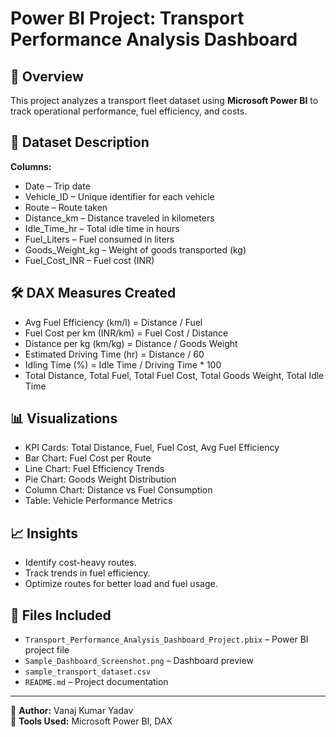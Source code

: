 # Power BI Project: Transport  Performance Analysis Dashboard

## 📌 Overview
This project analyzes a transport fleet dataset using **Microsoft Power BI** to track operational performance, fuel efficiency, and costs.

## 📂 Dataset Description
**Columns:**
- Date – Trip date
- Vehicle_ID – Unique identifier for each vehicle
- Route – Route taken
- Distance_km – Distance traveled in kilometers
- Idle_Time_hr – Total idle time in hours
- Fuel_Liters – Fuel consumed in liters
- Goods_Weight_kg – Weight of goods transported (kg)
- Fuel_Cost_INR – Fuel cost (INR)

## 🛠 DAX Measures Created
- Avg Fuel Efficiency (km/l) = Distance / Fuel
- Fuel Cost per km (INR/km) = Fuel Cost / Distance
- Distance per kg (km/kg) = Distance / Goods Weight
- Estimated Driving Time (hr) = Distance / 60
- Idling Time (%) = Idle Time / Driving Time * 100
- Total Distance, Total Fuel, Total Fuel Cost, Total Goods Weight, Total Idle Time

## 📊 Visualizations
- KPI Cards: Total Distance, Fuel, Fuel Cost, Avg Fuel Efficiency
- Bar Chart: Fuel Cost per Route
- Line Chart: Fuel Efficiency Trends
- Pie Chart: Goods Weight Distribution
- Column Chart: Distance vs Fuel Consumption
- Table: Vehicle Performance Metrics

## 📈 Insights
- Identify cost-heavy routes.
- Track trends in fuel efficiency.
- Optimize routes for better load and fuel usage.

## 📎 Files Included
- `Transport_Performance_Analysis_Dashboard_Project.pbix` – Power BI project file
- `Sample_Dashboard_Screenshot.png` – Dashboard preview
- `sample_transport_dataset.csv` 
- `README.md` – Project documentation

---
🔹 **Author:** Vanaj Kumar Yadav  
🔹 **Tools Used:** Microsoft Power BI, DAX
